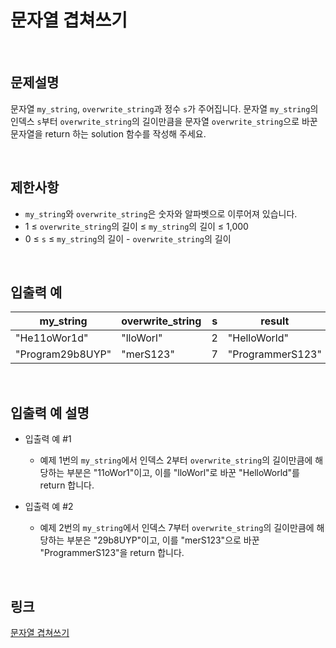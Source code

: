 # 문자열 겹쳐쓰기

<br>

## 문제설명
문자열 `my_string`, `overwrite_string`과 정수 `s`가 주어집니다. 문자열 `my_string`의 인덱스 `s`부터 `overwrite_string`의 길이만큼을 문자열 `overwrite_string`으로 바꾼 문자열을 return 하는 solution 함수를 작성해 주세요.

<br>

## 제한사항
- `my_string`와 `overwrite_string`은 숫자와 알파벳으로 이루어져 있습니다.
- 1 ≤ `overwrite_string`의 길이 ≤ `my_string`의 길이 ≤ 1,000
- 0 ≤ `s` ≤ `my_string`의 길이 - `overwrite_string`의 길이

<br>

## 입출력 예
| my_string | overwrite_string | s | result |
|---|---|---|---|
| "He11oWor1d" | "lloWorl" | 2 | "HelloWorld" |
| "Program29b8UYP" | "merS123" | 7 | "ProgrammerS123" |

<br>

## 입출력 예 설명
- 입출력 예 #1
    - 예제 1번의 `my_string`에서 인덱스 2부터 `overwrite_string`의 길이만큼에 해당하는 부분은 "11oWor1"이고, 이를 "lloWorl"로 바꾼 "HelloWorld"를 return 합니다.

- 입출력 예 #2
    - 예제 2번의 `my_string`에서 인덱스 7부터 `overwrite_string`의 길이만큼에 해당하는 부분은 "29b8UYP"이고, 이를 "merS123"으로 바꾼 "ProgrammerS123"을 return 합니다.

<br>

## 링크
[문자열 겹쳐쓰기](https://school.programmers.co.kr/learn/courses/30/lessons/181943)
